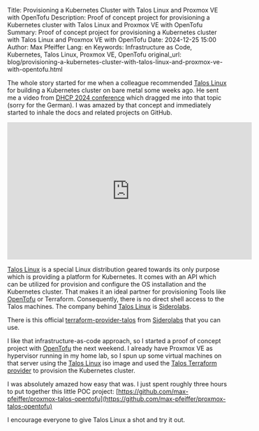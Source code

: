 Title: Provisioning a Kubernetes Cluster with Talos Linux and Proxmox VE with OpenTofu
Description: Proof of concept project for provisioning a Kubernetes cluster with Talos Linux and Proxmox VE with OpenTofu
Summary: Proof of concept project for provisioning a Kubernetes cluster with Talos Linux and Proxmox VE with OpenTofu
Date: 2024-12-25 15:00
Author: Max Pfeiffer
Lang: en
Keywords: Infrastructure as Code, Kubernetes, Talos Linux, Proxmox VE, OpenTofu
original_url: blog/provisioning-a-kubernetes-cluster-with-talos-linux-and-proxmox-ve-with-opentofu.html

The whole story started for me when a colleague recommended [Talos Linux](https://www.talos.dev/) for building
a Kubernetes cluster on bare metal some weeks ago.
He sent me a video from [DHCP 2024 conference](https://dhcp.cfhn.it/) which dragged me into that topic
(sorry for the German). I was amazed by that concept and immediately started to inhale the docs and related projects
on GitHub.

<iframe width="560" height="315" src="https://www.youtube.com/embed/fjNOYHrfVDE?si=Rrfm2tF8x_jXPi-L" title="YouTube video player" frameborder="0" allow="accelerometer; autoplay; clipboard-write; encrypted-media; gyroscope; picture-in-picture; web-share" referrerpolicy="strict-origin-when-cross-origin" allowfullscreen></iframe> 

[Talos Linux](https://www.talos.dev/) is a special Linux distribution geared towards its only purpose which is
providing a platform for Kubernetes. It comes with an API which can be utilized for provision and configure the OS
installation and the Kubernetes cluster. That makes it an ideal partner for provisioning Tools like
[OpenTofu](https://opentofu.org/) or Terraform. Consequently, there is no direct shell access to the Talos
machines. The company behind [Talos Linux](https://www.talos.dev/) is [Siderolabs](https://www.siderolabs.com/).

There is this official [terraform-provider-talos](https://github.com/siderolabs/terraform-provider-talos) from
[Siderolabs](https://www.siderolabs.com/) that you can use.

I like that infrastructure-as-code approach, so I started a proof of concept project with
[OpenTofu](https://opentofu.org/) the next weekend. I already have Proxmox VE as hypervisor running in my home lab,
so I spun up some virtual machines on that server using the [Talos Linux](https://www.talos.dev/) iso image and used the
[Talos Terraform provider](https://github.com/siderolabs/terraform-provider-talos) to provision the Kubernetes cluster.

I was absolutely amazed how easy that was. I just spent roughly three hours to put together this little POC
project: [https://github.com/max-pfeiffer/proxmox-talos-opentofu](https://github.com/max-pfeiffer/proxmox-talos-opentofu)

I encourage everyone to give Talos Linux a shot and try it out. 
